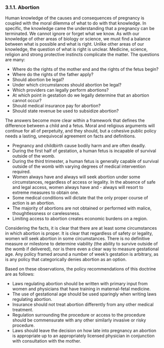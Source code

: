 ### 3.1.1.  Abortion

Human knowledge of the causes and consequences of pregnancy is coupled with the moral dilemma of what to do with that knowledge.  In specific, the knowledge came the understanding that a pregnancy can be terminated.  We cannot ignore or forget what we know.  As with our knowledge of other areas of biology or science, we must find a balance between what is possible and what is right.  Unlike other areas of our knowledge, the question of what is right is unclear.  Medicine, science, religion and strong protective instincts complicate the matter.  The questions are many:

- Where do the rights of the mother end and the rights of the fetus begin?
- Where do the rights of the father apply?
- Should abortion be legal?
- Under which circumstances should abortion be legal?
- Which providers can legally perform abortions?
- At which point in gestation do we legally determine that an abortion cannot occur?
- Should medical insurance pay for abortion?
- Should state revenue be used to subsidize abortion?

The answers become more clear within a framework that defines the difference between a child and a fetus.  Moral and religious arguments will continue for all of perpetuity, and they should, but a cohesive public policy needs a lasting, unequivocal agreement on facts and definitions. 

- Pregnancy and childbirth cause bodily harm and are often deadly.
- During the first half of gestation, a human fetus is incapable of survival outside of the womb.
- During the third trimester, a human fetus is generally capable of survival outside of the womb with varying degrees of medical intervention required.
- Women always have and always will seek abortion under some circumstances, regardless of access or legality.  In the absence of safe and legal access, women always have and - always will resort to extreme measures to obtain one.
- Some medical conditions will dictate that the only proper course of action is an abortion.
- The majority of abortions are not obtained or performed with malice, thoughtlessness or carelessness. 
- Limiting access to abortion creates economic burdens on a region. 

Considering the facts, it is clear that there are at least some circumstances in which abortion is proper.  It is clear that regardless of safety or legality, women will seek abortion in some circumstances.  There is no definitive measure or milestone to determine viability (the ability to survive outside of the womb if delivered), nor is there even a clear way to measure gestational age.  Any policy framed around a number of week’s gestation is arbitrary, as is any policy that categorically denies abortion as an option.  

Based on these observations, the policy recommendations of this doctrine are as follows:

- Laws regulating abortion should be written with primary input from women and physicians that have training in maternal-fetal medicine.
- The use of gestational age should be used sparingly when writing laws regulating abortion.
- Insurance should not treat abortion differently from any other medical treatment.
- Regulation surrounding the procedure or access to the procedure should be commensurate with any other similarly invasive or risky procedure.
- Laws should leave the decision on how late into pregnancy an abortion is appropriate up to an appropriately licensed physician in conjunction with consultation with the mother.

